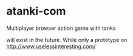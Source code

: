 # atanki-com
Multiplayer browser action game with tanks

will exist in the future. 
While only a prototype on http://www.uselessinteresting.com/
